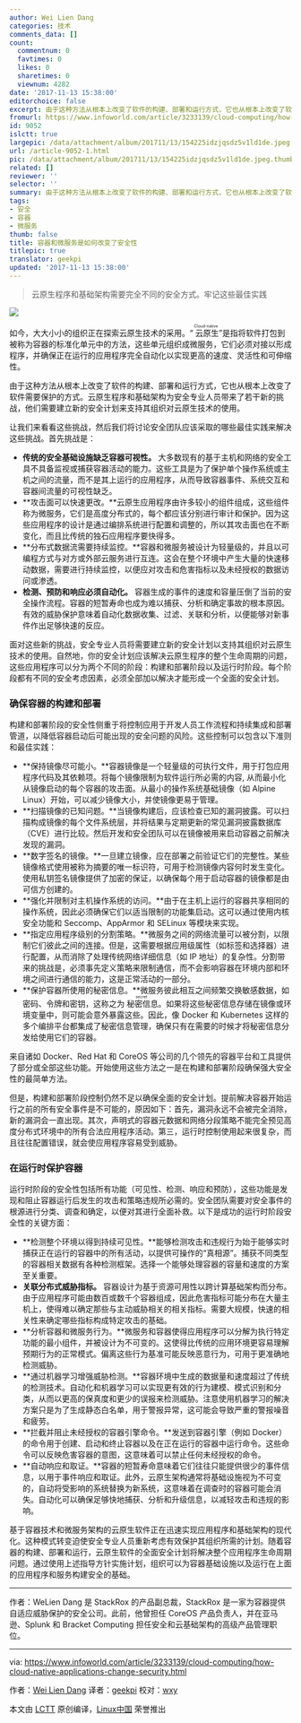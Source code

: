 ```yaml
---
author: Wei Lien Dang
categories: 技术
comments_data: []
count:
  commentnum: 0
  favtimes: 0
  likes: 0
  sharetimes: 0
  viewnum: 4282
date: '2017-11-13 15:38:00'
editorchoice: false
excerpt: 由于这种方法从根本上改变了软件的构建、部署和运行方式，它也从根本上改变了软件需要保护的方式。云原生程序和基础架构为安全专业人员带来了若干新的挑战，他们需要建立新的安全计划来支持其组织对云原生技术的使用。
fromurl: https://www.infoworld.com/article/3233139/cloud-computing/how-cloud-native-applications-change-security.html
id: 9052
islctt: true
largepic: /data/attachment/album/201711/13/154225idzjqsdz5v1ld1de.jpeg
url: /article-9052-1.html
pic: /data/attachment/album/201711/13/154225idzjqsdz5v1ld1de.jpeg.thumb.jpg
related: []
reviewer: ''
selector: ''
summary: 由于这种方法从根本上改变了软件的构建、部署和运行方式，它也从根本上改变了软件需要保护的方式。云原生程序和基础架构为安全专业人员带来了若干新的挑战，他们需要建立新的安全计划来支持其组织对云原生技术的使用。
tags:
- 安全
- 容器
- 微服务
thumb: false
title: 容器和微服务是如何改变了安全性
titlepic: true
translator: geekpi
updated: '2017-11-13 15:38:00'
---
```



> 
> 云原生程序和基础架构需要完全不同的安全方式。牢记这些最佳实践
> 
> 
> 


![](/data/attachment/album/201711/13/154225idzjqsdz5v1ld1de.jpeg)


如今，大大小小的组织正在探索云原生技术的采用。“<ruby> 云原生 <rt>  Cloud-native </rt></ruby>”是指将软件打包到被称为容器的标准化单元中的方法，这些单元组织成微服务，它们必须对接以形成程序，并确保正在运行的应用程序完全自动化以实现更高的速度、灵活性和可伸缩性。


由于这种方法从根本上改变了软件的构建、部署和运行方式，它也从根本上改变了软件需要保护的方式。云原生程序和基础架构为安全专业人员带来了若干新的挑战，他们需要建立新的安全计划来支持其组织对云原生技术的使用。


让我们来看看这些挑战，然后我们将讨论安全团队应该采取的哪些最佳实践来解决这些挑战。首先挑战是：


* **传统的安全基础设施缺乏容器可视性。** 大多数现有的基于主机和网络的安全工具不具备监视或捕获容器活动的能力。这些工具是为了保护单个操作系统或主机之间的流量，而不是其上运行的应用程序，从而导致容器事件、系统交互和容器间流量的可视性缺乏。
* **攻击面可以快速更改。**云原生应用程序由许多较小的组件组​​成，这些组件称为微服务，它们是高度分布式的，每个都应该分别进行审计和保护。因为这些应用程序的设计是通过编排系统进行配置和调整的，所以其攻击面也在不断变化，而且比传统的独石应用程序要快得多。
* **分布式数据流需要持续监控。**容器和微服务被设计为轻量级的，并且以可编程方式与对方或外部云服务进行互连。这会在整个环境中产生大量的快速移动数据，需要进行持续监控，以便应对攻击和危害指标以及未经授权的数据访问或渗透。
* **检测、预防和响应必须自动化。** 容器生成的事件的速度和容量压倒了当前的安全操作流程。容器的短暂寿命也成为难以捕获、分析和确定事故的根本原因。有效的威胁保护意味着自动化数据收集、过滤、关联和分析，以便能够对新事件作出足够快速的反应。


面对这些新的挑战，安全专业人员将需要建立新的安全计划以支持其组织对云原生技术的使用。自然地，你的安全计划应该解决云原生程序的整个生命周期的问题，这些应用程序可以分为两个不同的阶段：构建和部署阶段以及运行时阶段。每个阶段都有不同的安全考虑因素，必须全部加以解决才能形成一个全面的安全计划。


### 确保容器的构建和部署


构建和部署阶段的安全性侧重于将控制应用于开发人员工作流程和持续集成和部署管道，以降低容器启动后可能出现的安全问题的风险。这些控制可以包含以下准则和最佳实践：


* **保持镜像尽可能小。**容器镜像是一个轻量级的可执行文件，用于打包应用程序代码及其依赖项。将每个镜像限制为软件运行所必需的内容, 从而最小化从镜像启动的每个容器的攻击面。从最小的操作系统基础镜像（如 Alpine Linux）开始，可以减少镜像大小，并使镜像更易于管理。
* **扫描镜像的已知问题。**当镜像构建后，应该检查已知的漏洞披露。可以扫描构成镜像的每个文件系统层，并将结果与​​定期更新的常见漏洞披露数据库（CVE）进行比较。然后开发和安全团队可以在镜像被用来启动容器之前解决发现的漏洞。
* **数字签名的镜像。**一旦建立镜像，应在部署之前验证它们的完整性。某些镜像格式使用被称为摘要的唯一标识符，可用于检测镜像内容何时发生变化。使用私钥签名镜像提供了加密的保证，以确保每个用于启动容器的镜像都是由可信方创建的。
* **强化并限制对主机操作系统的访问。**由于在主机上运行的容器共享相同的操作系统，因此必须确保它们以适当限制的功能集启动。这可以通过使用内核安全功能和 Seccomp、AppArmor 和 SELinux 等模块来实现。
* **指定应用程序级别的分割策略。**微服务之间的网络流量可以被分割，以限制它们彼此之间的连接。但是，这需要根据应用级属性（如标签和选择器）进行配置，从而消除了处理传统网络详细信息（如 IP 地址）的复杂性。分割带来的挑战是，必须事先定义策略来限制通信，而不会影响容器在环境内部和环境之间进行通信的能力，这是正常活动的一部分。
* **保护容器所使用的秘密信息。**微服务彼此相互之间频繁交换敏感数据，如密码、令牌和密钥，这称之为<ruby> 秘密信息 <rt>  secret </rt></ruby>。如果将这些秘密信息存储在镜像或环境变量中，则可能会意外暴露这些。因此，像 Docker 和 Kubernetes 这样的多个编排平台都集成了秘密信息管理，确保只有在需要的时候才将秘密信息分发给使用它们的容器。


来自诸如 Docker、Red Hat 和 CoreOS 等公司的几个领先的容器平台和工具提供了部分或全部这些功能。开始使用这些方法之一是在构建和部署阶段确保强大安全性的最简单方法。


但是，构建和部署阶段控制仍然不足以确保全面的安全计划。提前解决容器开始运行之前的所有安全事件是不可能的，原因如下：首先，漏洞永远不会被完全消除，新的漏洞会一直出现。其次，声明式的容器元数据和网络分段策略不能完全预见高度分布式环境中的所有合法应用程序活动。第三，运行时控制使用起来很复杂，而且往往配置错误，就会使应用程序容易受到威胁。


### 在运行时保护容器


运行时阶段的安全性包括所有功能（可见性、检测、响应和预防），这些功能是发现和阻止容器运行后发生的攻击和策略违规所必需的。安全团队需要对安全事件的根源进行分类、调查和确定，以便对其进行全面补救。以下是成功的运行时阶段安全性的关键方面：


* **检测整个​​环境以得到持续可见性。**能够检测攻击和违规行为始于能够实时捕获正在运行的容器中的所有活动，以提供可操作的“真相源”。捕获不同类型的容器相关数据有各种检测框架。选择一个能够处理容器的容量和速度的方案至关重要。
* **关联分布式威胁指标。** 容器设计为基于资源可用性以跨计算基础架构而分布。由于应用程序可能由数百或数千个容器组成，因此危害指标可能分布在大量主机上，使得难以确定那些与主动威胁相关的相关指标。需要大规模，快速的相关性来确定哪些指标构成特定攻击的基础。
* **分析容器和微服务行为。**微服务和容器使得应用程序可以分解为执行特定功能的最小组件，并被设计为不可变的。这使得比传统的应用环境更容易理解预期行为的正常模式。偏离这些行为基准可能反映恶意行为，可用于更准确地检测威胁。
* **通过机器学习增强威胁检测。**容器环境中生成的数据量和速度超过了传统的检测技术。自动化和机器学习可以实现更有效的行为建模、模式识别和分类，从而以更高的保真度和更少的误报来检测威胁。注意使用机器学习的解决方案只是为了生成静态白名单，用于警报异常，这可能会导致严重的警报噪音和疲劳。
* **拦截并阻止未经授权的容器引擎命令。**发送到容器引擎（例如 Docker）的命令用于创建、启动和终止容器以及在正在运行的容器中运行命令。这些命令可以反映危害容器的意图，这意味着可以禁止任何未经授权的命令。
* **自动响应和取证。**容器的短暂寿命意味着它们往往只能提供很少的事件信息，以用于事件响应和取证。此外，云原生架构通常将基础设施视为不可变的，自动将受影响的系统替换为新系统，这意味着在调查时的容器可能会消失。自动化可以确保足够快地捕获、分析和升级信息，以减轻攻击和违规的影响。


基于容器技术和微服务架构的云原生软件正在迅速实现应用程序和基础架构的现代化。这种模式转变迫使安全专业人员重新考虑有效保护其组织所需的计划。随着容器的构建、部署和运行，云原生软件的全面安全计划将解决整个应用程序生命周期问题。通过使用上述指导方针实施计划，组织可以为容器基础设施以及运行在上面的应用程序和服务构建安全的基础。




---


作者：WeLien Dang 是 StackRox 的产品副总裁，StackRox 是一家为容器提供自适应威胁保护的安全公司。此前，他曾担任 CoreOS 产品负责人，并在亚马逊、Splunk 和 Bracket Computing 担任安全和云基础架构的高级产品管理职位。




---


via: <https://www.infoworld.com/article/3233139/cloud-computing/how-cloud-native-applications-change-security.html>


作者：[Wei Lien Dang](https://www.infoworld.com/blog/new-tech-forum/) 译者：[geekpi](https://github.com/geekpi) 校对：[wxy](https://github.com/wxy)


本文由 [LCTT](https://github.com/LCTT/TranslateProject) 原创编译，[Linux中国](https://linux.cn/) 荣誉推出